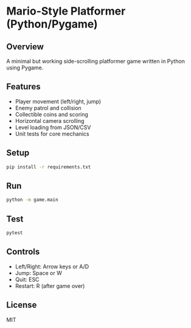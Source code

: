 # Mario-Style Platformer (Python/Pygame)

## Overview
A minimal but working side-scrolling platformer game written in Python using Pygame.

## Features
- Player movement (left/right, jump)
- Enemy patrol and collision
- Collectible coins and scoring
- Horizontal camera scrolling
- Level loading from JSON/CSV
- Unit tests for core mechanics

## Setup
```bash
pip install -r requirements.txt
```

## Run
```bash
python -m game.main
```

## Test
```bash
pytest
```

## Controls
- Left/Right: Arrow keys or A/D
- Jump: Space or W
- Quit: ESC
- Restart: R (after game over)

## License
MIT

